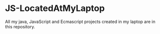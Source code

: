 # JS-LocatedAtMyLaptop
All my java, JavaScript and Ecmascript projects created in my laptop are in this repository. 
